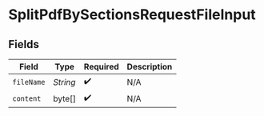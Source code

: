 # SplitPdfBySectionsRequestFileInput


## Fields

| Field              | Type               | Required           | Description        |
| ------------------ | ------------------ | ------------------ | ------------------ |
| `fileName`         | *String*           | :heavy_check_mark: | N/A                |
| `content`          | byte[]             | :heavy_check_mark: | N/A                |